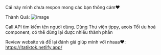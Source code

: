 Cái này mình chưa respon mong các bạn thông cảm❤️

Thành Quả: 
![image](https://user-images.githubusercontent.com/96402433/202771640-2c33b637-8789-4a11-8f70-f53e4a473654.png)

Call API tìm kiếm tên người dùng.
Dùng Thư viện tippy, axois
Tối ưu hoá component, có thể dùng lại được nhiều thành phần



Review website và để lại đánh giá giúp mình với nhaaa❤️:
https://itatiktok.netlify.app/


